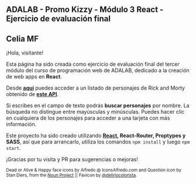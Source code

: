 ## ADALAB - Promo Kizzy - Módulo 3 React - Ejercicio de evaluación final

## Celia MF

¡Hola, visitante!

Esta página ha sido creada como ejercicio de evaluación final del tercer módulo del curso de programación web de ADALAB, dedicado a la creación de web apps en **React**.

Desde **[aquí](http://beta.adalab.es/modulo-3-evaluacion-final-Celiamf/)** puedes acceder a un listado de personajes de Rick and Morty obtenido de **[este API](https://rickandmortyapi.com/documentation/#get-all-characters)**.

Si escribes en el campo de texto podrás **buscar personajes** por nombre. La búsqueda no distingue entre mayúsculas y minúsculas. Puedes hacer clic en cualquiera de los personajes para acceder a una tarjeta con más información.

Este proyecto ha sido creado utilizando **[React](https://github.com/facebook/create-react-app), React-Router, Proptypes y SASS**, así que para arrancarlo, utiliza los comandos `npm install` y luego `npm start`.

¡Gracias por tu visita y PR para sugerencias o mejoras!

<sub>Dead or Alive & Happy face icons by Alfredo @ IconsAlfredo.com and Question icon by Stan Diers, from the [Noun Project](https://thenounproject.com/) || Favicon by [@deliriocolorista](https://www.domestika.org/es/deliriocolorista).
<sub>
